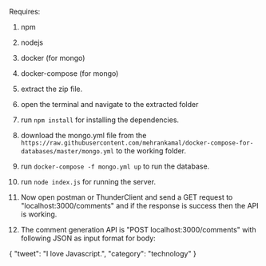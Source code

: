 Requires:
1. npm
2. nodejs
3. docker (for mongo)
4. docker-compose (for mongo)

1. extract the zip file.
2. open the terminal and navigate to the extracted folder
3. run ```npm install``` for installing the dependencies.
4. download the mongo.yml file from the ```https://raw.githubusercontent.com/mehrankamal/docker-compose-for-databases/master/mongo.yml``` to the working folder.
5. run ```docker-compose -f mongo.yml up``` to run the database.
6. run ```node index.js``` for running the server.
7. Now open postman or ThunderClient and send a GET request to "localhost:3000/comments" and if the response is success then the API is working.
8. The comment generation API is "POST localhost:3000/comments" with following JSON as input format for body:

{
    "tweet": "I love Javascript.",
    "category": "technology"
}
